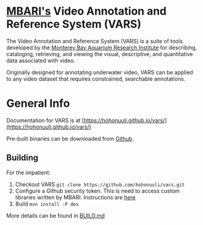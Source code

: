 # [MBARI's](http://www.mbari.org/) Video Annotation and Reference System (VARS)

The Video Annotation and Reference System (VARS) is a suite of tools developed by the [Monterey Bay Aquarium Research Institute](http://www.mbari.org/) for describing, cataloging, retrieving, and viewing the visual, descriptive, and quantitative data associated with video.

Originally designed for annotating underwater video, VARS can be applied to any video dataset that requires constrained, searchable annotations.

# General Info

Documentation for VARS is at [https://hohonuuli.github.io/vars/](https://hohonuuli.github.io/vars/)

Pre-built binaries can be downloaded from [Github](https://github.com/hohonuuli/vars/releases). 

## Building

For the impatient:

1. Checkout VARS
  `git clone https://github.com/hohonuuli/vars.git`
2. Configure a Github security token. This is need to access custom libraries written by MBARI. Instructions are [here](https://github.com/mbari-org/maven)
3. Build
  `mvn install -P dev`
  
More details can be found in [BUILD.md](https://github.com/hohonuuli/vars/blob/master/BUILD.md)
